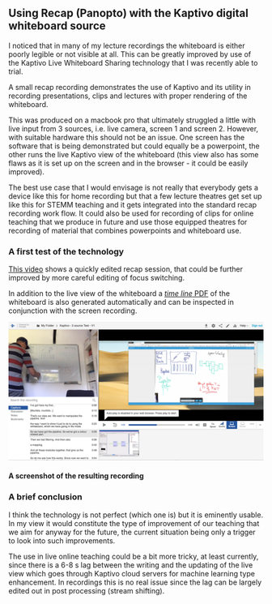 ## Using Recap (Panopto) with the Kaptivo digital whiteboard source

I noticed that in many of my lecture recordings the whiteboard is either poorly legible or not visible at all. This can be greatly improved by use of the Kaptivo Live Whiteboard Sharing technology that I was recently able to trial.

A small recap recording demonstrates the use of Kaptivo and its utility in recording presentations, clips and lectures with proper rendering of the whiteboard.

This was produced on a macbook pro that ultimately struggled a little with live input from 3 sources, i.e. live camera, screen 1 and screen 2. However, with suitable hardware this should not be an issue. One screen has the software that is being demonstrated but could equally be a powerpoint, the other runs the live Kaptivo view of the whiteboard (this view also has some flaws as it is set up on the screen and in the browser - it could be easily improved).

The best use case that I would envisage is not really that everybody gets a device like this for home recording but that a few lecture theatres get set up like this for STEMM teaching and it gets integrated into the standard recap recording work flow. It could also be used for recording of clips for online teaching that we produce in future and use those equipped theatres for recording of material that combines powerpoints and whiteboard use.

### A first test of the technology

[This video](https://recapexeter.cloud.panopto.eu/Panopto/Pages/Viewer.aspx?id=9bb93f9d-da0b-46ce-b647-abc000da39f3) shows a quickly edited recap session, that could be further improved by more careful editing of focus switching.

In addition to the live view of the whiteboard a [*time line* PDF](https://github.com/csoeller/kaptivo-pdfs/blob/master/Kaptivo-RZRTSN_2020-05-19_14-12.pdf) of the whiteboard is also generated automatically and can be inspected in conjunction with the screen recording.

![Kaptivo Presentation Screenshot](recording-screenshot-1.png)

#### A screenshot of the resulting recording

### A brief conclusion

I think the technology is not perfect (which one is) but it is eminently usable. In my view it would constitute the type of improvement of our teaching that we aim for anyway for the future, the current situation being only a trigger to look into such improvements.

The use in live online teaching could be a bit more tricky, at least currently, since there is a 6-8 s lag between the writing and the updating of the live view which goes through Kaptivo cloud servers for machine learning type enhancement. In recordings this is no real issue since the lag can be largely edited out in post processing (stream shifting).

